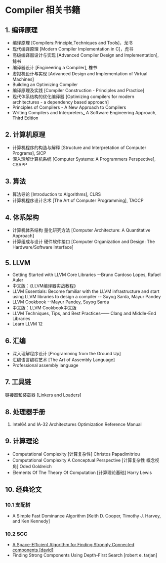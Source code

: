 # Compiler 相关书籍

## 1. 编译原理

* 编译原理 [Compilers:Principle,Techniques and Tools]，龙书
* 现代编译原理 [Modern Compiler Implementation in C]，虎书
* 高级编译器设计与实现 [Advanced Compiler Design and Implementation], 鲸书
* 编译器设计 [Engineering a Compiler], 橡书
* 虚拟机设计与实现 [Advanced Design and Implementation of Virtual Machines]
* Building an Optimizing Compiler
* 编译原理及实践 [Compiler Construction - Principles and Practice]
* 现代体系结构的优化编译器 [Optimizing compilers for modern architectures - a dependency based approach]
* Principles of Compilers - A New Approach to Compilers
* Writing Compilers and Interpreters_ A Software Engineering Approach, Third Edition

## 2. 计算机原理

* 计算机程序的构造与解释 [Structure and Interpretation of Computer Programs], SICP
* 深入理解计算机系统 [Computer Systems: A Programmers Perspective], CSAPP

## 3. 算法

* 算法导论 [Introduction to Algorithms], CLRS
* 计算机程序设计艺术 [The Art of Computer Programming], TAOCP

## 4. 体系架构

* 计算机体系结构 量化研究方法 [Computer Architecture: A Quantitative Approach]
* 计算组成与设计 硬件软件接口 [Computer Organization and Design: The Hardware/Software Interface]

## 5. LLVM

* Getting Started with LLVM Core Libraries --Bruno Cardoso Lopes, Rafael Auler
* 中文版：《LLVM编译器实战教程》
* LLVM Essentials: Become familiar with the LLVM infrastructure and start using LLVM libraries to design a compiler -- Suyog Sarda, Mayur Pandey
* LLVM Cookbook --Mayur Pandey, Suyog Sarda
* 中文版：LLVM Cookbook中文版
* LLVM Techniques, Tips, and Best Practices—— Clang and Middle-End Libraries
* Learn LLVM 12

## 6. 汇编

* 深入理解程序设计 [Programming from the Ground Up]
* 汇编语言编程艺术 [The Art of Assembly Language]
* Professional assembly language

## 7. 工具链

链接器和装载器 [Linkers and Loaders]

## 8. 处理器手册

1. Intel64 and IA-32 Architectures Optimization Reference Manual

## 9. 计算理论

* Computational Complexity [计算复杂性] Christos Papadimitriou
* Computational Complexity A Conceptual Perspective [计算复杂性 概念视角] Oded Goldreich
* Elements Of The Theory Of Computation [计算理论基础] Harry Lewis

## 10. 经典论文

### 10.1 支配树

* A Simple Fast Dominance Algorithm [Keith D. Cooper, Timothy J. Harvey, and Ken Kennedy]

### 10.2 SCC

* [A Space-Efficient Algorithm for Finding Strongly Connected components [david]](/papers/A%20Space-Efficient%20Algorithm%20for%20Finding%20Strongly%20Connected%20components%20[david].pdf)
* Finding Strong Components Using Depth-First Search [robert e. tarjan]